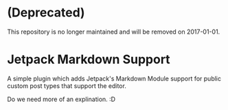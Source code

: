 # (Deprecated)

This repository is no longer maintained and will be removed on 2017-01-01.

# Jetpack Markdown Support

A simple plugin which adds Jetpack's Markdown Module support for public custom post types that support the editor.

Do we need more of an explination. :D

